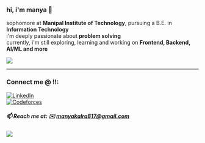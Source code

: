 
### hi, i'm manya 🌱 
sophomore at **Manipal Institute of Technology**, pursuing a B.E. in **Information Technology**  
i'm deeply passionate about **problem solving**  
currently, i'm still exploring, learning and working on
**Frontend, Backend, AI/ML and more**

![](https://github-readme-stats.vercel.app/api/top-langs/?username=ziennaa&theme=dark&hide_border=true&layout=compact)

---

### Connect me @ !!:  
[![LinkedIn](https://img.shields.io/badge/LinkedIn-%230077B5.svg?logo=linkedin&logoColor=white)](https://www.linkedin.com/in/manya-kalra-1b3159317/)  
[![Codeforces](https://img.shields.io/badge/Codeforces-%23000000.svg?logo=codeforces&logoColor=white)](https://codeforces.com/profile/zienna)

##### 📫 Reach me at: ✉️ manyakalra817@gmail.com

[![](https://visitcount.itsvg.in/api?id=ziennaa&icon=0&color=0)](https://visitcount.itsvg.in)

